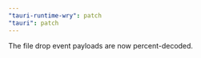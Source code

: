 ```yaml
---
"tauri-runtime-wry": patch
"tauri": patch
---
```


The file drop event payloads are now percent-decoded.
